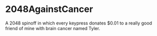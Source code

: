2048AgainstCancer
=================

A 2048 spinoff in which every keypress donates $0.01 to a really good friend of mine with brain cancer named Tyler.
